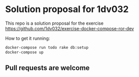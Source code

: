 # Solution proposal for 1dv032

This repo is a solution proposal for the exercise https://github.com/1dv032/exercise-docker-compose-ror-dev

How to get it running:
```bash
docker-compose run todo rake db:setup
docker-compose up
```

## Pull requests are welcome
